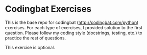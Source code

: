 # Codingbat Exercises

This is the base repo for codingbat (<http://codingbat.com/python>) exercises. For each type of exercises, I provided solution to the first question. Please follow my coding style (docstrings, testing, etc.) to practice the rest of questions.

This exercise is optional. 
